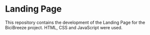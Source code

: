 # Landing Page

This repository contains the development of the Landing Page for the BiciBreeze project. HTML, CSS and JavaScript were used.
